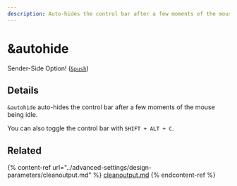 ```yaml
---
description: Auto-hides the control bar after a few moments of the mouse being idle
---
```


# \&autohide

Sender-Side Option! ([`&push`](../source-settings/push.md))

## Details

`&autohide` auto-hides the control bar after a few moments of the mouse being idle.

You can also toggle the control bar with `SHIFT + ALT + C`.

## Related

{% content-ref url="../advanced-settings/design-parameters/cleanoutput.md" %}
[cleanoutput.md](../advanced-settings/design-parameters/cleanoutput.md)
{% endcontent-ref %}

